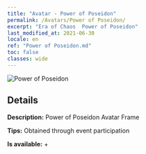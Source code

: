 ```yaml
---
title: "Avatar - Power of Poseidon"
permalink: /Avatars/Power of Poseidon/
excerpt: "Era of Chaos  Power of Poseidon"
last_modified_at: 2021-06-30
locale: en
ref: "Power of Poseidon.md"
toc: false
classes: wide
---
```

 ![Power of Poseidon](/images/a/avatarFrame_82.png)

## Details

 **Description:** Power of Poseidon Avatar Frame 

 **Tips:** Obtained through event participation 

 **Is available:**  + 

